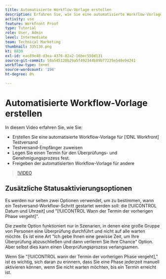 ```yaml
---
title: Automatisierte Workflow-Vorlage erstellen
description: Erfahren Sie, wie Sie eine automatisierte Workflow-Vorlage erstellen, indem Sie Testversand-Empfänger zuweisen und Testversandfristen festlegen. Geben Sie dann die Vorlage für andere Benutzer frei.
activity: use
feature: Workfront Proof
type: Tutorial
role: User, Admin
level: Intermediate
team: Technical Marketing
thumbnail: 335130.png
kt: 8830
exl-id: eac89e40-d3ea-4376-82a2-16bec550d131
source-git-commit: 58a545120b29a5f492344b89b77235e548e94241
workflow-type: tm+mt
source-wordcount: '194'
ht-degree: 0%

---
```


# Automatisierte Workflow-Vorlage erstellen

In diesem Video erfahren Sie, wie Sie:

* Erstellen Sie eine automatisierte Workflow-Vorlage für [!DNL  Workfront] Testversand
* Testversand-Empfänger zuweisen
* Legen Sie einen Termin für den Überprüfungs- und Genehmigungsprozess fest.
* Freigeben der automatisierten Workflow-Vorlage für andere

>[!VIDEO](https://video.tv.adobe.com/v/335130/?quality=12)

## Zusätzliche Statusaktivierungsoptionen

Es werden nur selten zwei Optionen verwendet, um zu bestimmen, wann ein Testversand-Workflow-Schritt gestartet werden soll: die [!UICONTROL Datum und Uhrzeit] und &quot;[!UICONTROL Wann der Termin der vorherigen Phase vergeht]&quot;.

Die zweite Option funktioniert nur in Szenarien, in denen eine große Gruppe von Personen eine Überprüfung durchführt und nicht auf alle warten möchte. Es ist eine Art &quot;Ich gebe Ihnen eine gewisse Zeit, um Ihre Überprüfung abzuschließen und dann verlieren Sie Ihre Chance&quot; Option. Aber selbst dies kann einen Überprüfungsprozess verlangsamen.

Wenn Sie &quot;[!UICONTROL wann der Termin der vorherigen Phase vergeht],&quot; ist es wichtig, sich daran zu erinnern, dass Sie eine Phase jederzeit manuell aktivieren können, wenn Sie nicht warten möchten, bis ein Termin erreicht ist.

<!--
Lean More URLs
-->
